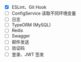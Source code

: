 - [x] ESLint、Git Hook
- [ ] ConfigService 读取不同环境变量
- [ ] 日志
- [ ] TypeORM (MySQL)
- [ ] Redis
- [ ] Swagger
- [ ] 邮件发送
- [ ] 验证码
- [ ] 登录、JWT 签发
